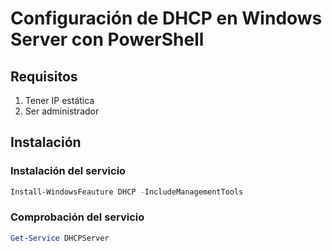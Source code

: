 # Configuración de DHCP en Windows Server con PowerShell

## Requisitos
1. Tener IP estática
2. Ser administrador

## Instalación 

### Instalación del servicio
```powershell
Install-WindowsFeauture DHCP -IncludeManagementTools
``` 
### Comprobación del servicio
```powershell
Get-Service DHCPServer
```


